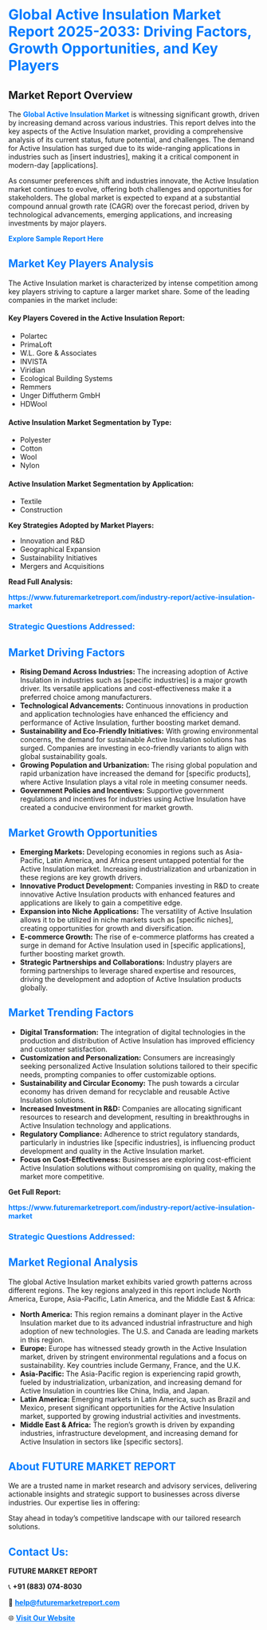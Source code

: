 <h1 style="color: #007BFF;">Global Active Insulation Market Report 2025-2033: Driving Factors, Growth Opportunities, and Key Players</h1>

<section id="overview">
<h2>Market Report Overview</h2>
<p>The <a href="https://www.futuremarketreport.com/industry-report/active-insulation-market" style="color: #007BFF; text-decoration: none;"><strong>Global Active Insulation Market</strong></a> is witnessing significant growth, driven by increasing demand across various industries. This report delves into the key aspects of the Active Insulation market, providing a comprehensive analysis of its current status, future potential, and challenges. The demand for Active Insulation has surged due to its wide-ranging applications in industries such as [insert industries], making it a critical component in modern-day [applications].</p>
<p>As consumer preferences shift and industries innovate, the Active Insulation market continues to evolve, offering both challenges and opportunities for stakeholders. The global market is expected to expand at a substantial compound annual growth rate (CAGR) over the forecast period, driven by technological advancements, emerging applications, and increasing investments by major players.</p>
</section>

<section id="overview">
<p><a href="https://www.futuremarketreport.com/request-sample/reportId=63084" style="color: #007BFF; text-decoration: none;"><strong>Explore Sample Report Here</strong></a></p>
</section>

<section id="key-players">
<h2 style="color: #007BFF;">Market Key Players Analysis</h2>
<p>The Active Insulation market is characterized by intense competition among key players striving to capture a larger market share. Some of the leading companies in the market include:</p>
<h4>Key Players Covered in the Active Insulation Report:</h4>
<ul><li>Polartec</li><li>PrimaLoft</li><li>W.L. Gore &amp; Associates</li><li>INVISTA</li><li>Viridian</li><li>Ecological Building Systems</li><li>Remmers</li><li>Unger Diffutherm GmbH</li><li>HDWool</li></ul>
<h4>Active Insulation Market Segmentation by Type:</h4>
<ul><li>Polyester</li><li>Cotton</li><li>Wool</li><li>Nylon</li></ul>

<h4>Active Insulation Market Segmentation by Application:</h4>
<ul><li>Textile</li><li>Construction</li></ul>
<p><strong>Key Strategies Adopted by Market Players:</strong></p>
<ul>
<li>Innovation and R&D</li>
<li>Geographical Expansion</li>
<li>Sustainability Initiatives</li>
<li>Mergers and Acquisitions</li>
</ul>
</section>

<section>
<p><strong>Read Full Analysis: </strong></p><a href="https://www.futuremarketreport.com/industry-report/active-insulation-market" style="color: #007BFF; text-decoration: none;"><strong>https://www.futuremarketreport.com/industry-report/active-insulation-market</strong></a>
<h3 style="color: #007BFF;">Strategic Questions Addressed:</h3>
</section>

<section id="driving-factors">
<h2 style="color: #007BFF;">Market Driving Factors</h2>
<ul>
<li><strong>Rising Demand Across Industries:</strong> The increasing adoption of Active Insulation in industries such as [specific industries] is a major growth driver. Its versatile applications and cost-effectiveness make it a preferred choice among manufacturers.</li>
<li><strong>Technological Advancements:</strong> Continuous innovations in production and application technologies have enhanced the efficiency and performance of Active Insulation, further boosting market demand.</li>
<li><strong>Sustainability and Eco-Friendly Initiatives:</strong> With growing environmental concerns, the demand for sustainable Active Insulation solutions has surged. Companies are investing in eco-friendly variants to align with global sustainability goals.</li>
<li><strong>Growing Population and Urbanization:</strong> The rising global population and rapid urbanization have increased the demand for [specific products], where Active Insulation plays a vital role in meeting consumer needs.</li>
<li><strong>Government Policies and Incentives:</strong> Supportive government regulations and incentives for industries using Active Insulation have created a conducive environment for market growth.</li>
</ul>
</section>

<section id="growth-opportunities">
<h2 style="color: #007BFF;">Market Growth Opportunities</h2>
<ul>
<li><strong>Emerging Markets:</strong> Developing economies in regions such as Asia-Pacific, Latin America, and Africa present untapped potential for the Active Insulation market. Increasing industrialization and urbanization in these regions are key growth drivers.</li>
<li><strong>Innovative Product Development:</strong> Companies investing in R&D to create innovative Active Insulation products with enhanced features and applications are likely to gain a competitive edge.</li>
<li><strong>Expansion into Niche Applications:</strong> The versatility of Active Insulation allows it to be utilized in niche markets such as [specific niches], creating opportunities for growth and diversification.</li>
<li><strong>E-commerce Growth:</strong> The rise of e-commerce platforms has created a surge in demand for Active Insulation used in [specific applications], further boosting market growth.</li>
<li><strong>Strategic Partnerships and Collaborations:</strong> Industry players are forming partnerships to leverage shared expertise and resources, driving the development and adoption of Active Insulation products globally.</li>
</ul>
</section>

<section id="trending-factors">
<h2 style="color: #007BFF;">Market Trending Factors</h2>
<ul>
<li><strong>Digital Transformation:</strong> The integration of digital technologies in the production and distribution of Active Insulation has improved efficiency and customer satisfaction.</li>
<li><strong>Customization and Personalization:</strong> Consumers are increasingly seeking personalized Active Insulation solutions tailored to their specific needs, prompting companies to offer customizable options.</li>
<li><strong>Sustainability and Circular Economy:</strong> The push towards a circular economy has driven demand for recyclable and reusable Active Insulation solutions.</li>
<li><strong>Increased Investment in R&D:</strong> Companies are allocating significant resources to research and development, resulting in breakthroughs in Active Insulation technology and applications.</li>
<li><strong>Regulatory Compliance:</strong> Adherence to strict regulatory standards, particularly in industries like [specific industries], is influencing product development and quality in the Active Insulation market.</li>
<li><strong>Focus on Cost-Effectiveness:</strong> Businesses are exploring cost-efficient Active Insulation solutions without compromising on quality, making the market more competitive.</li>
</ul>
</section>

<section>
<p><strong>Get Full Report: </strong></p><a href="https://www.futuremarketreport.com/industry-report/active-insulation-market" style="color: #007BFF; text-decoration: none;"><strong>https://www.futuremarketreport.com/industry-report/active-insulation-market</strong></a>
<h3 style="color: #007BFF;">Strategic Questions Addressed:</h3>
</section>


<section id="regional-analysis">
<h2 style="color: #007BFF;">Market Regional Analysis</h2>
<p>The global Active Insulation market exhibits varied growth patterns across different regions. The key regions analyzed in this report include North America, Europe, Asia-Pacific, Latin America, and the Middle East & Africa:</p>
<ul>
<li><strong>North America:</strong> This region remains a dominant player in the Active Insulation market due to its advanced industrial infrastructure and high adoption of new technologies. The U.S. and Canada are leading markets in this region.</li>
<li><strong>Europe:</strong> Europe has witnessed steady growth in the Active Insulation market, driven by stringent environmental regulations and a focus on sustainability. Key countries include Germany, France, and the U.K.</li>
<li><strong>Asia-Pacific:</strong> The Asia-Pacific region is experiencing rapid growth, fueled by industrialization, urbanization, and increasing demand for Active Insulation in countries like China, India, and Japan.</li>
<li><strong>Latin America:</strong> Emerging markets in Latin America, such as Brazil and Mexico, present significant opportunities for the Active Insulation market, supported by growing industrial activities and investments.</li>
<li><strong>Middle East & Africa:</strong> The region’s growth is driven by expanding industries, infrastructure development, and increasing demand for Active Insulation in sectors like [specific sectors].</li>
</ul>
</section>

<footer>
<h2 style="color: #007BFF;">About FUTURE MARKET REPORT</h2>
<p>We are a trusted name in market research and advisory services, delivering actionable insights and strategic support to businesses across diverse industries. Our expertise lies in offering:</p>

<p>Stay ahead in today’s competitive landscape with our tailored research solutions.</p>

<h2 style="color: #007BFF;">Contact Us:</h2>
<p><strong>FUTURE MARKET REPORT</strong></p>
<p>📞 <strong>+91 (883) 074-8030</strong></p>
<p>📧 <strong><a href="mailto:help@futuremarketreport.com" style="color: #007BFF;">help@futuremarketreport.com</a></strong></p>
<p>🌐 <strong><a href="https://www.futuremarketreport.com/" style="color: #007BFF;">Visit Our Website</a></strong></p>
</footer>